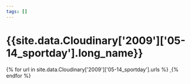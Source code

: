 ```yaml
---
tags: []
---
```

<div itemscope itemtype="http://schema.org/Photograph">
  <h1>{{site.data.Cloudinary['2009']['05-14_sportday'].long_name}}</h1>
  {% for url in site.data.Cloudinary['2009']['05-14_sportday'].urls %}
    <a itemprop="image" class="swipebox" title="" href="{{ site.cloudinary.baseurl }}/{{ url }}">
      <img alt="" itemprop="thumbnailUrl" src="{{ site.cloudinary.baseurl }}/h_150/{{ url }}" />
      <meta itemprop="isFamilyFriendly" content="true" />
    </a>
  {% endfor %}
</div>
